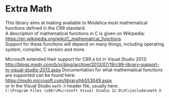 Extra Math
===============

This library aims at making available to Modelica most mathematical functions defined in the C99 standard.  
A description of mathematical functions in C is given on Wikipedia:  
https://en.wikipedia.org/wiki/C_mathematical_functions  
Support for these functions will depend on many things, including operating system, compiler, C version and more.

Microsoft extended their support for C99 a lot in Visual Studio 2013:  
http://blogs.msdn.com/b/vcblog/archive/2013/07/19/c99-library-support-in-visual-studio-2013.aspx
Documentation for what mathematical functions are supported can be found here:  
https://msdn.microsoft.com/library/hh553049.aspx  
or in the Visual Studio `math.h` header file, usually here:  
`C:\Program Files (x86)\Microsoft Visual Studio 12.0\VC\include\math.h`

